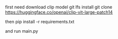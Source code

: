 first need download clip model 
git lfs install
git clone https://huggingface.co/openai/clip-vit-large-patch14

then pip install -r requirements.txt

and run main.py